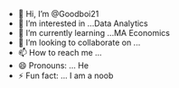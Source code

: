 - 👋 Hi, I’m @Goodboi21
- 👀 I’m interested in ...Data Analytics
- 🌱 I’m currently learning ...MA Economics
- 💞️ I’m looking to collaborate on ...
- 📫 How to reach me ...
- 😄 Pronouns: ... He
- ⚡ Fun fact: ... I am a noob

<!---
Goodboi21/Goodboi21 is a ✨ special ✨ repository because its `README.md` (this file) appears on your GitHub profile.
You can click the Preview link to take a look at your changes.
--->
